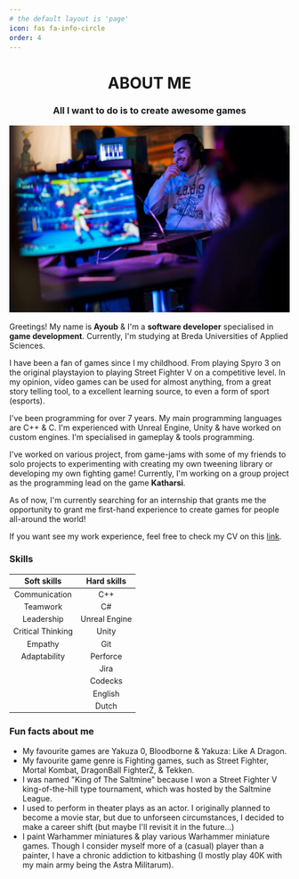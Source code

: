 ```yaml
---
# the default layout is 'page'
icon: fas fa-info-circle
order: 4
---
```

<center>
 <H1>ABOUT ME</H1>
</center>

<center>
 <H3>All I want to do is to create awesome games</H3>
</center>

<center>
<img src="../assets/images/FullPicOfMe.png" width="700" alt="Hey, that's me participating in the RedBull Strijders tournament!"/>
</center>

Greetings! My name is **Ayoub** & I'm a **software developer** specialised in **game development**. Currently, I'm studying at Breda Universities of Applied Sciences.

I have been a fan of games since I my childhood. From playing Spyro 3 on the original playstayion to playing Street Fighter V on a competitive level. In my opinion, video games can be used for almost anything, from a great story telling tool, to a excellent learning source, to even a form of sport (esports).

I've been programming for over 7 years. My main programming languages are C++ & C. I'm experienced with Unreal Engine, Unity & have worked on custom engines. I'm specialised in gameplay & tools programming.

I've worked on various project, from game-jams with some of my friends to solo projects to experimenting with creating my own tweening library or developing my own fighting game! Currently, I'm working on a group project as the programming lead on the game **Katharsi**.

As of now, I'm currently searching for an internship that grants me the opportunity to grant me first-hand experience to create games for people all-around the world!

If you want see my work experience, feel free to check my CV on this <a href="/assets/CV_Ayoub_Lamdaghri_ENG.docx">link</a>.

<div>
 <H3>Skills</H3>
</div>

| Soft skills | Hard skills |
| :----------------: | :----------------: |
| Communication | C++ |
| Teamwork | C# |
| Leadership | Unreal Engine |
| Critical Thinking | Unity |
| Empathy | Git |
| Adaptability | Perforce |
|  | Jira |
|  | Codecks |
|  | English |
|  | Dutch |

<div>
<H3>Fun facts about me</H3>
</div>

- My favourite games are Yakuza 0, Bloodborne & Yakuza: Like A Dragon.
- My favourite game genre is Fighting games, such as Street Fighter, Mortal Kombat, DragonBall FighterZ, & Tekken.
- I was named "King of The Saltmine" because I won a Street Fighter V king-of-the-hill type tournament, which was hosted by the Saltmine League.
- I used to perform in theater plays as an actor. I originally planned to become a movie star, but due to unforseen circumstances, I decided to make a career shift (but maybe I'll revisit it in the future...)
- I paint Warhammer miniatures & play various Warhammer miniature games. Though I consider myself more of a (casual) player than a painter, I have a chronic addiction to kitbashing (I mostly play 40K with my main army being the Astra Militarum).
